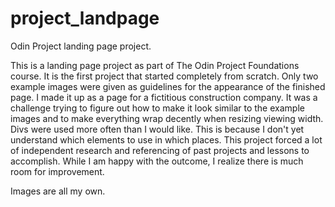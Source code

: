 # project_landpage
Odin Project landing page project.

This is a landing page project as part of The Odin Project Foundations course. It is the first project that started completely from scratch. Only two example images were given as guidelines for the appearance of the finished page. I made it up as a page for a fictitious construction company. It was a challenge trying to figure out how to make it look similar to the example images and to make everything wrap decently when resizing viewing width. Divs were used more often than I would like. This is because I don't yet understand which elements to use in which places. This project forced a lot of independent research and referencing of past projects and lessons to accomplish. While I am happy with the outcome, I realize there is much room for improvement. 

Images are all my own.
